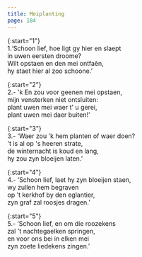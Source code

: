 ```yaml
---
title: Meiplanting
page: 184
---  
```



{:start="1"}  
1.‘Schoon lief, hoe ligt gy hier en slaept  
in uwen eersten droome?  
Wilt opstaen en den mei ontfaên,  
hy staet hier al zoo schoone.’  


{:start="2"}  
2.- 'k En zou voor geenen mei opstaen,  
mijn vensterken niet ontsluiten:  
plant uwen mei waer t' u gerei,  
plant uwen mei daer buiten!’  


{:start="3"}  
3.- ‘Waer zou 'k hem planten of waer doen?  
't is al op 's heeren strate,  
de winternacht is koud en lang,  
hy zou zyn bloeijen laten.’  


{:start="4"}  
4.- ‘Schoon lief, laet hy zyn bloeijen staen,  
wy zullen hem begraven  
op 't kerkhof by den eglantier,  
zyn graf zal roosjes dragen.’  


{:start="5"}  
5.- ‘Schoon lief, en om die roozekens  
zal 't nachtegaelken springen,  
en voor ons bei in elken mei  
zyn zoete liedekens zingen.’  